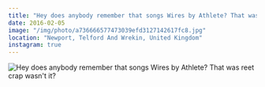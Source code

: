 ```yaml
---
title: "Hey does anybody remember that songs Wires by Athlete? That was reet crap wasn't it?"
date: 2016-02-05
image: "/img/photo/a736666577473039efd3127142617fc8.jpg"
location: "Newport, Telford And Wrekin, United Kingdom"
instagram: true
---
```


![Hey does anybody remember that songs Wires by Athlete? That was reet crap wasn't it?](/img/photo/a736666577473039efd3127142617fc8.jpg)
